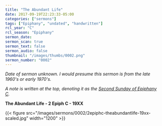 ```yaml
---
title: "The Abundant Life"
date: 2017-09-19T22:23:33-05:00
categories: ["sermons"]
tags: ["Epiphany", "undated", "handwritten"]
rcl_year: "C"
rcl_season: "Epiphany"
sermon_date:
sermon_scan: true
sermon_text: false
sermon_audio: false
thumbnail: "/images/thumbs/0002.png"
sermon_number: "0002"
---
```

_Date of sermon unknown. I would presume this sermon is from the late 1960's or early 1970's._

<!--more-->

_A note is written at the top, denoting it as the [Second Sunday of Epiphany C](https://lectionary.library.vanderbilt.edu/texts/?y=384&z=e&d=14)._

**The Abundant Life - 2 Epiph C - 19XX**

{{< figure src="/images/sermons/0002/2epiphc-theabundantlife-19xx-scaled.jpg" width="1200" >}}
